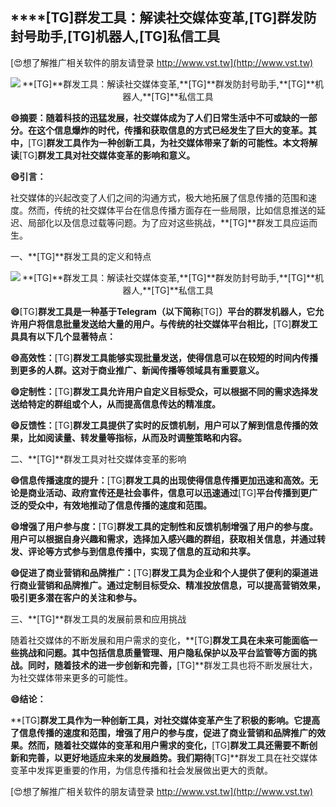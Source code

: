 ## ****[TG]**群发工具：解读社交媒体变革,**[TG]**群发防封号助手,**[TG]**机器人,**[TG]**私信工具**

[😍想了解推广相关软件的朋友请登录 http://www.vst.tw](http://www.vst.tw)

 <center><img src="https://vst.tw/MP4/tuiguang/png/8.png" alt="**[TG]**群发工具：解读社交媒体变革,**[TG]**群发防封号助手,**[TG]**机器人,**[TG]**私信工具"></center>

**😄摘要：随着科技的迅猛发展，社交媒体成为了人们日常生活中不可或缺的一部分。在这个信息爆炸的时代，传播和获取信息的方式已经发生了巨大的变革。其中，**[TG]**群发工具作为一种创新工具，为社交媒体带来了新的可能性。本文将解读**[TG]**群发工具对社交媒体变革的影响和意义。**

**😄引言：**

社交媒体的兴起改变了人们之间的沟通方式，极大地拓展了信息传播的范围和速度。然而，传统的社交媒体平台在信息传播方面存在一些局限，比如信息推送的延迟、局部化以及信息过载等问题。为了应对这些挑战，**[TG]**群发工具应运而生。

一、**[TG]**群发工具的定义和特点

 <center><img src="https://vst.tw/MP4/tuiguang/png/5.png" alt="**[TG]**群发工具：解读社交媒体变革,**[TG]**群发防封号助手,**[TG]**机器人,**[TG]**私信工具"></center>

**😄**[TG]**群发工具是一种基于Telegram（以下简称**[TG]**）平台的群发机器人，它允许用户将信息批量发送给大量的用户。与传统的社交媒体平台相比，**[TG]**群发工具具有以下几个显著特点：**

**😄高效性：**[TG]**群发工具能够实现批量发送，使得信息可以在较短的时间内传播到更多的人群。这对于商业推广、新闻传播等领域具有重要意义。**

**😄定制性：**[TG]**群发工具允许用户自定义目标受众，可以根据不同的需求选择发送给特定的群组或个人，从而提高信息传达的精准度。**

**😄反馈性：**[TG]**群发工具提供了实时的反馈机制，用户可以了解到信息传播的效果，比如阅读量、转发量等指标，从而及时调整策略和内容。**

二、**[TG]**群发工具对社交媒体变革的影响

**😄信息传播速度的提升：**[TG]**群发工具的出现使得信息传播更加迅速和高效。无论是商业活动、政府宣传还是社会事件，信息可以迅速通过**[TG]**平台传播到更广泛的受众中，有效地推动了信息传播的速度和范围。**

**😄增强了用户参与度：**[TG]**群发工具的定制性和反馈机制增强了用户的参与度。用户可以根据自身兴趣和需求，选择加入感兴趣的群组，获取相关信息，并通过转发、评论等方式参与到信息传播中，实现了信息的互动和共享。**

**😄促进了商业营销和品牌推广：**[TG]**群发工具为企业和个人提供了便利的渠道进行商业营销和品牌推广。通过定制目标受众、精准投放信息，可以提高营销效果，吸引更多潜在客户的关注和参与。**

三、**[TG]**群发工具的发展前景和应用挑战

随着社交媒体的不断发展和用户需求的变化，**[TG]**群发工具在未来可能面临一些挑战和问题。其中包括信息质量管理、用户隐私保护以及平台监管等方面的挑战。同时，随着技术的进一步创新和完善，**[TG]**群发工具也将不断发展壮大，为社交媒体带来更多的可能性。

**😄结论：**

**[TG]**群发工具作为一种创新工具，对社交媒体变革产生了积极的影响。它提高了信息传播的速度和范围，增强了用户的参与度，促进了商业营销和品牌推广的效果。然而，随着社交媒体的变革和用户需求的变化，**[TG]**群发工具还需要不断创新和完善，以更好地适应未来的发展趋势。我们期待**[TG]**群发工具在社交媒体变革中发挥更重要的作用，为信息传播和社会发展做出更大的贡献。

[😍想了解推广相关软件的朋友请登录 http://www.vst.tw](http://www.vst.tw)



